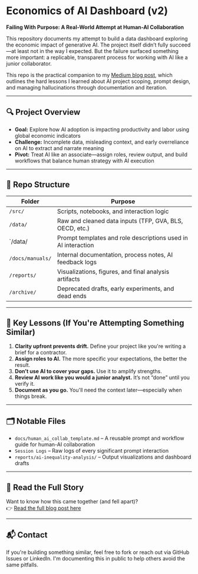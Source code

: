 # Economics of AI Dashboard (v2)

**Failing With Purpose: A Real-World Attempt at Human-AI Collaboration**

This repository documents my attempt to build a data dashboard exploring the economic impact of generative AI. The project itself didn’t fully succeed—at least not in the way I expected. But the failure surfaced something more important: a replicable, transparent process for working with AI like a junior collaborator.

This repo is the practical companion to my [Medium blog post](https://medium.com/...), which outlines the hard lessons I learned about AI project scoping, prompt design, and managing hallucinations through documentation and iteration.

---

## 🔍 Project Overview

- **Goal:** Explore how AI adoption is impacting productivity and labor using global economic indicators
- **Challenge:** Incomplete data, misleading context, and early overreliance on AI to extract and narrate meaning
- **Pivot:** Treat AI like an associate—assign roles, review output, and build workflows that balance human strategy with AI execution

---

## 📂 Repo Structure

| Folder          | Purpose                                                                 |
|-----------------|-------------------------------------------------------------------------|
| `/src/`         | Scripts, notebooks, and interaction logic                               |
| `/data/`        | Raw and cleaned data inputs (TFP, GVA, BLS, OECD, etc.)                 |
| `/data/         | Prompt templates and role descriptions used in AI interaction           |
| `/docs/manuals/`| Internal documentation, process notes, AI feedback logs                 |
| `/reports/`     | Visualizations, figures, and final analysis artifacts                   |
| `/archive/`     | Deprecated drafts, early experiments, and dead ends                     |

---

## 🧠 Key Lessons (If You're Attempting Something Similar)

1. **Clarity upfront prevents drift.** Define your project like you're writing a brief for a contractor.
2. **Assign roles to AI.** The more specific your expectations, the better the result.
3. **Don’t use AI to cover your gaps.** Use it to amplify strengths.
4. **Review AI work like you would a junior analyst.** It’s not “done” until you verify it.
5. **Document as you go.** You'll need the context later—especially when things break.

---

## 🗂 Notable Files

- `docs/human_ai_collab_template.md` – A reusable prompt and workflow guide for human-AI collaboration
- `Session Logs` – Raw logs of every significant prompt interaction
- `reports/ai-inequality-analysis/` – Output visualizations and dashboard drafts

---

## 📖 Read the Full Story

Want to know how this came together (and fell apart)?  
👉 [Read the full blog post here](https://medium.com/...)

---

## 📬 Contact

If you're building something similar, feel free to fork or reach out via GitHub Issues or LinkedIn. I'm documenting this in public to help others avoid the same pitfalls.

